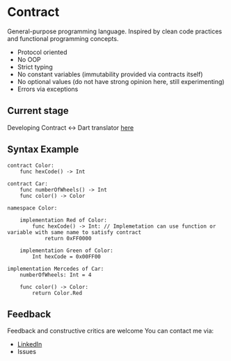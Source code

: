 # Contract
General-purpose programming language. Inspired by clean code practices and functional programming concepts.

- Protocol oriented
- No OOP
- Strict typing
- No constant variables (immutability provided via contracts itself)
- No optional values (do not have strong opinion here, still experimenting)
- Errors via exceptions

## Current stage
Developing Contract <-> Dart translator [here](https://github.com/ordohydra/contract)

## Syntax Example
```
contract Color:
	func hexCode() -> Int

contract Car:
	func numberOfWheels() -> Int
	func color() -> Color

namespace Color:
	
	implementation Red of Color:
		func hexCode() -> Int: // Implemetation can use function or variable with same name to satisfy contract
			return 0xFF0000

	implementation Green of Color:
		Int hexCode = 0x00FF00

implementation Mercedes of Car:
	numberOfWheels: Int = 4

	func color() -> Color:
		return Color.Red
```
## Feedback

Feedback and constructive critics are welcome
You can contact me via:

- [LinkedIn](https://www.linkedin.com/in/victor-sukochev/)
- Issues 